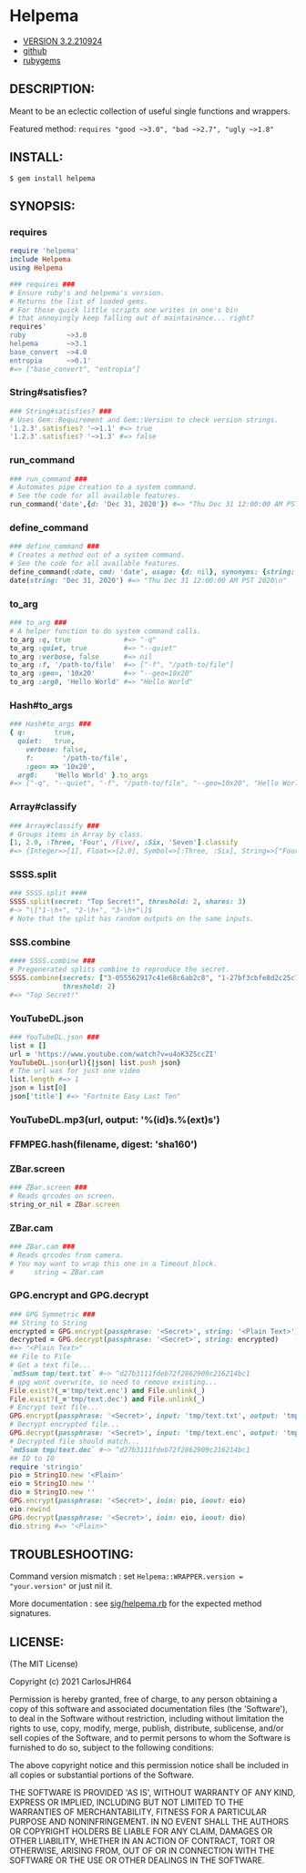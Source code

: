 # Helpema

* [VERSION 3.2.210924](https://github.com/carlosjhr64/helpema/releases)
* [github](https://github.com/carlosjhr64/helpema)
* [rubygems](https://rubygems.org/gems/helpema)

## DESCRIPTION:

Meant to be an eclectic collection of useful single functions and wrappers.

Featured method: `requires "good ~>3.0", "bad ~>2.7", "ugly ~>1.8"`

## INSTALL:

```console
$ gem install helpema
```

## SYNOPSIS:

### requires
```ruby
require 'helpema'
include Helpema
using Helpema

### requires ###
# Ensure ruby's and helpema's version.
# Returns the list of loaded gems.
# For those quick little scripts one writes in one's bin
# that annoyingly keep falling out of maintainance... right?
requires'
ruby          ~>3.0
helpema       ~>3.1
base_convert  ~>4.0
entropia      ~>0.1'
#=> ["base_convert", "entropia"]
```
### String#satisfies?
```ruby
### String#satisfies? ###
# Uses Gem::Requirement and Gem::Version to check version strings.
'1.2.3'.satisfies? '~>1.1' #=> true
'1.2.3'.satisfies? '~>1.3' #=> false
```
### run_command
```ruby
### run_command ###
# Automates pipe creation to a system command.
# See the code for all available features.
run_command('date',{d: 'Dec 31, 2020'}) #=> "Thu Dec 31 12:00:00 AM PST 2020\n"
```
### define_command
```ruby
### define_command ###
# Creates a method out of a system command.
# See the code for all available features.
define_command(:date, cmd: 'date', usage: {d: nil}, synonyms: {string: :d})
date(string: 'Dec 31, 2020') #=> "Thu Dec 31 12:00:00 AM PST 2020\n"
```
### to_arg
```ruby
### to_arg ###
# A helper function to do system command calls.
to_arg :q, true             #=> "-q"
to_arg :quiet, true         #=> "--quiet"
to_arg :verbose, false      #=> nil
to_arg :f, '/path-to/file'  #=> ["-f", "/path-to/file"]
to_arg :geo=, '10x20'       #=> "--geo=10x20"
to_arg :arg0, 'Hello World' #=> "Hello World"
```
### Hash#to_args
```ruby
### Hash#to_args ###
{ q:       true,
  quiet:   true,
	verbose: false,
	f:       '/path-to/file',
	:geo= => '10x20',
  arg0:    'Hello World' }.to_args
#=> ["-q", "--quiet", "-f", "/path-to/file", "--geo=10x20", "Hello World"]
```
### Array#classify
```ruby
### Array#classify ###
# Groups items in Array by class.
[1, 2.0, :Three, 'Four', /Five/, :Six, 'Seven'].classify
#=> {Integer=>[1], Float=>[2.0], Symbol=>[:Three, :Six], String=>["Four", "Seven"], Regexp=>[/Five/]}
```
### SSSS.split
```ruby
### SSSS.split ####
SSSS.split(secret: "Top Secret!", threshold: 2, shares: 3)
#~> ^\["1-\h+", "2-\h+", "3-\h+"\]$
# Note that the split has random outputs on the same inputs.
```
### SSS.combine
```ruby
#### SSSS.combine ###
# Pregenerated splits combine to reproduce the secret.
SSSS.combine(secrets: ["3-055562917c41e68c6ab2c8", "1-27bf3cbfe8d2c25c7e8928"],
             threshold: 2)
#=> "Top Secret!"
```
### YouTubeDL.json
```ruby
### YouTubeDL.json ###
list = []
url = 'https://www.youtube.com/watch?v=u4oK3ZSccZI'
YouTubeDL.json(url){|json| list.push json}
# The url was for just one video
list.length #=> 1
json = list[0]
json['title'] #=> "Fortnite Easy Last Ten"
```
### YouTubeDL.mp3(url, output: '%(id)s.%(ext)s')
### FFMPEG.hash(filename, digest: 'sha160')
### ZBar.screen
```ruby
### ZBar.screen ###
# Reads qrcodes on screen.
string_or_nil = ZBar.screen
```
### ZBar.cam
```ruby
### ZBar.cam ###
# Reads qrcodes from camera.
# You may want to wrap this one in a Timeout block.
#     string = ZBar.cam
```
### GPG.encrypt and GPG.decrypt
```ruby
### GPG Symmetric ###
## String to String
encrypted = GPG.encrypt(passphrase: '<Secret>', string: '<Plain Text>')
decrypted = GPG.decrypt(passphrase: '<Secret>', string: encrypted)
#=> "<Plain Text>"
## File to File
# Got a text file...
`md5sum tmp/text.txt` #~> ^d27b3111fdeb72f2862909c216214bc1
# gpg wont overwrite, so need to remove existing...
File.exist?(_='tmp/text.enc') and File.unlink(_)
File.exist?(_='tmp/text.dec') and File.unlink(_)
# Encrypt text file...
GPG.encrypt(passphrase: '<Secret>', input: 'tmp/text.txt', output: 'tmp/text.enc') #=> ""
# Decrypt encrypted file...
GPG.decrypt(passphrase: '<Secret>', input: 'tmp/text.enc', output: 'tmp/text.dec') #=> ""
# Decrypted file should match...
`md5sum tmp/text.dec` #~> ^d27b3111fdeb72f2862909c216214bc1
## IO to IO
require 'stringio'
pio = StringIO.new '<Plain>'
eio = StringIO.new ''
dio = StringIO.new ''
GPG.encrypt(passphrase: '<Secret>', ioin: pio, ioout: eio)
eio.rewind
GPG.decrypt(passphrase: '<Secret>', ioin: eio, ioout: dio)
dio.string #=> "<Plain>"
```

## TROUBLESHOOTING:

Command version mismatch
: set `Helpema::WRAPPER.version = "your.version"` or just nil it.

More documentation
: see [sig/helpema.rb](sig/helpema.rbs) for the expected method signatures.

## LICENSE:

(The MIT License)

Copyright (c) 2021 CarlosJHR64

Permission is hereby granted, free of charge, to any person obtaining
a copy of this software and associated documentation files (the
'Software'), to deal in the Software without restriction, including
without limitation the rights to use, copy, modify, merge, publish,
distribute, sublicense, and/or sell copies of the Software, and to
permit persons to whom the Software is furnished to do so, subject to
the following conditions:

The above copyright notice and this permission notice shall be
included in all copies or substantial portions of the Software.

THE SOFTWARE IS PROVIDED 'AS IS', WITHOUT WARRANTY OF ANY KIND,
EXPRESS OR IMPLIED, INCLUDING BUT NOT LIMITED TO THE WARRANTIES OF
MERCHANTABILITY, FITNESS FOR A PARTICULAR PURPOSE AND NONINFRINGEMENT.
IN NO EVENT SHALL THE AUTHORS OR COPYRIGHT HOLDERS BE LIABLE FOR ANY
CLAIM, DAMAGES OR OTHER LIABILITY, WHETHER IN AN ACTION OF CONTRACT,
TORT OR OTHERWISE, ARISING FROM, OUT OF OR IN CONNECTION WITH THE
SOFTWARE OR THE USE OR OTHER DEALINGS IN THE SOFTWARE.
